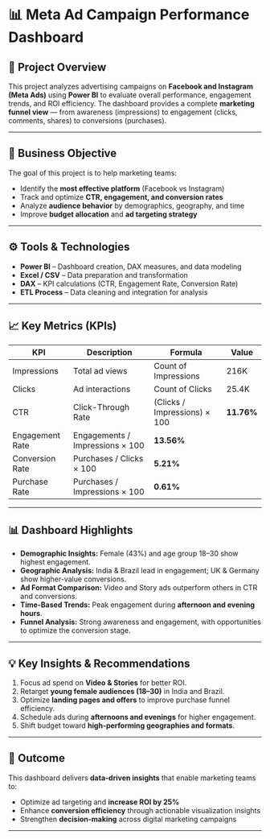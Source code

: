 

# 📊 Meta Ad Campaign Performance Dashboard

## 🧠 Project Overview

This project analyzes advertising campaigns on **Facebook and Instagram (Meta Ads)** using **Power BI** to evaluate overall performance, engagement trends, and ROI efficiency. The dashboard provides a complete **marketing funnel view** — from awareness (impressions) to engagement (clicks, comments, shares) to conversions (purchases).

---

## 🎯 Business Objective

The goal of this project is to help marketing teams:

* Identify the **most effective platform** (Facebook vs Instagram)
* Track and optimize **CTR, engagement, and conversion rates**
* Analyze **audience behavior** by demographics, geography, and time
* Improve **budget allocation** and **ad targeting strategy**

---

## ⚙️ Tools & Technologies

* **Power BI** – Dashboard creation, DAX measures, and data modeling
* **Excel / CSV** – Data preparation and transformation
* **DAX** – KPI calculations (CTR, Engagement Rate, Conversion Rate)
* **ETL Process** – Data cleaning and integration for analysis

---

## 📈 Key Metrics (KPIs)

| KPI             | Description                     | Formula                      | Value      |
| --------------- | ------------------------------- | ---------------------------- | ---------- |
| Impressions     | Total ad views                  | Count of Impressions         | 216K       |
| Clicks          | Ad interactions                 | Count of Clicks              | 25.4K      |
| CTR             | Click-Through Rate              | (Clicks / Impressions) × 100 | **11.76%** |
| Engagement Rate | Engagements / Impressions × 100 | **13.56%**                   |            |
| Conversion Rate | Purchases / Clicks × 100        | **5.21%**                    |            |
| Purchase Rate   | Purchases / Impressions × 100   | **0.61%**                    |            |

---

## 📊 Dashboard Highlights

* **Demographic Insights:** Female (43%) and age group 18–30 show highest engagement.
* **Geographic Analysis:** India & Brazil lead in engagement; UK & Germany show higher-value conversions.
* **Ad Format Comparison:** Video and Story ads outperform others in CTR and conversions.
* **Time-Based Trends:** Peak engagement during **afternoon and evening hours**.
* **Funnel Analysis:** Strong awareness and engagement, with opportunities to optimize the conversion stage.

---

## 💡 Key Insights & Recommendations

1. Focus ad spend on **Video & Stories** for better ROI.
2. Retarget **young female audiences (18–30)** in India and Brazil.
3. Optimize **landing pages and offers** to improve purchase funnel efficiency.
4. Schedule ads during **afternoons and evenings** for higher engagement.
5. Shift budget toward **high-performing geographies and formats**.

---



## 🚀 Outcome

This dashboard delivers **data-driven insights** that enable marketing teams to:

* Optimize ad targeting and **increase ROI by 25%**
* Enhance **conversion efficiency** through actionable visualization insights
* Strengthen **decision-making** across digital marketing campaigns

---



